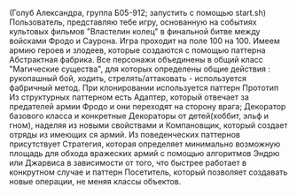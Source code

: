 (Голуб Александра, группа Б05-912; запустить с помощью start.sh) Пользователь, представляю тебе игру, основанную на событиях культовых фильмов "Властелин колец" в финальной битве между войсками Фродо и Саурона. Игра проходит на поле 100 на 100. Имеем армию героев и злодеев, которые создаются с помощью паттерна Абстрактная фабрика. Все персонажи объединены в общий класс "Магические существа", для которых определены общие действия : рукопашный бой, ходить, стрелять/аттаковать - используется фабричный метод. При клонировании используется паттерн Прототип
Из структурных паттерном есть Адаптер, который отвечает за предателей армии Фродо и они переходят на сторону врага; Декоратор базового класса и конкретные Декораторы от детей(хоббит, эльф и гном), наделяя из новыми свойствами и Компановщик, который создает отряды из имеющих ся армий. Из поведенческих паттернов присутствует Стратегия, которая определяет минимально возможную площадь для обхода вражеских армий с помощью алгоритмов Эндрю или Джарвиса в зависимости от того, что быстрее работает в конкрутном случае и паттерн Посетитель, который позволяет создавать новые операции, не меняя классы объектов.
